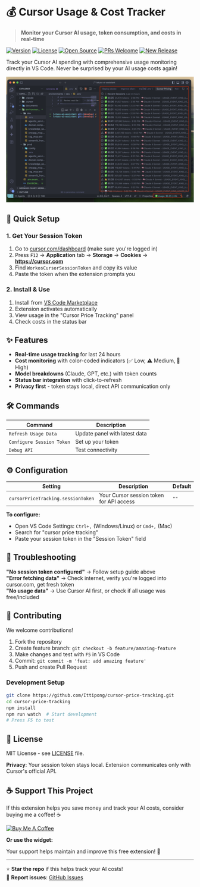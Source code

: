 # 💰 Cursor Usage & Cost Tracker

> **Monitor your Cursor AI usage, token consumption, and costs in real-time**

[![Version](https://img.shields.io/badge/version-0.0.1-blue.svg)](https://marketplace.visualstudio.com/items?itemName=coconut.cursor-price-tracking)
[![License](https://img.shields.io/badge/license-MIT-green.svg)](LICENSE)
[![Open Source](https://img.shields.io/badge/Open%20Source-❤️-red.svg)](https://github.com/Ittipong/cursor-price-tracking)
[![PRs Welcome](https://img.shields.io/badge/PRs-welcome-brightgreen.svg)](https://github.com/Ittipong/cursor-price-tracking/pulls)
[![New Release](https://img.shields.io/badge/status-new%20release-brightgreen.svg)](https://marketplace.visualstudio.com/items?itemName=coconut.cursor-price-tracking)

Track your Cursor AI spending with comprehensive usage monitoring directly in VS Code. Never be surprised by your AI usage costs again!

![Extension Screenshot](./example.png)

## 🚀 Quick Setup

### 1. Get Your Session Token
1. Go to [cursor.com/dashboard](https://cursor.com/dashboard) (make sure you're logged in)
2. Press `F12` → **Application** tab → **Storage** → **Cookies** → **https://cursor.com**
3. Find `WorkosCursorSessionToken` and copy its value
4. Paste the token when the extension prompts you

### 2. Install & Use
1. Install from [VS Code Marketplace](https://marketplace.visualstudio.com/items?itemName=coconut.cursor-price-tracking)
2. Extension activates automatically
3. View usage in the "Cursor Price Tracking" panel
4. Check costs in the status bar

## ✨ Features

- **Real-time usage tracking** for last 24 hours
- **Cost monitoring** with color-coded indicators (✅ Low, ⚠️ Medium, 🚨 High)
- **Model breakdowns** (Claude, GPT, etc.) with token counts
- **Status bar integration** with click-to-refresh
- **Privacy first** - token stays local, direct API communication only

## 🛠️ Commands

| Command | Description |
|---------|-------------|
| `Refresh Usage Data` | Update panel with latest data |
| `Configure Session Token` | Set up your token |
| `Debug API` | Test connectivity |

## ⚙️ Configuration

| Setting | Description | Default |
|---------|-------------|---------|
| `cursorPriceTracking.sessionToken` | Your Cursor session token for API access | `""` |

**To configure:**
- Open VS Code Settings: `Ctrl+,` (Windows/Linux) or `Cmd+,` (Mac)
- Search for "cursor price tracking"
- Paste your session token in the "Session Token" field

## 🚨 Troubleshooting

**"No session token configured"** → Follow setup guide above  
**"Error fetching data"** → Check internet, verify you're logged into cursor.com, get fresh token  
**"No usage data"** → Use Cursor AI first, or check if all usage was free/included  

## 🤝 Contributing

We welcome contributions! 

1. Fork the repository
2. Create feature branch: `git checkout -b feature/amazing-feature`
3. Make changes and test with `F5` in VS Code
4. Commit: `git commit -m 'feat: add amazing feature'`
5. Push and create Pull Request

### Development Setup
```bash
git clone https://github.com/Ittipong/cursor-price-tracking.git
cd cursor-price-tracking
npm install
npm run watch  # Start development
# Press F5 to test
```

## 📄 License

MIT License - see [LICENSE](LICENSE) file.

**Privacy**: Your session token stays local. Extension communicates only with Cursor's official API.

## ☕ Support This Project

If this extension helps you save money and track your AI costs, consider buying me a coffee! ☕

[![Buy Me A Coffee](https://img.shields.io/badge/Buy%20Me%20A%20Coffee-FFDD00?style=for-the-badge&logo=buy-me-a-coffee&logoColor=black)](https://www.buymeacoffee.com/ittipongit7)

**Or use the widget:**
<script type="text/javascript" src="https://cdnjs.buymeacoffee.com/1.0.0/button.prod.min.js" data-name="bmc-button" data-slug="ittipongit7" data-color="#FFDD00" data-emoji=""  data-font="Cookie" data-text="Buy me a coffee" data-outline-color="#000000" data-font-color="#000000" data-coffee-color="#ffffff" ></script>

Your support helps maintain and improve this free extension! 🙏

---

⭐ **Star the repo** if this helps track your AI costs!  
🐛 **Report issues**: [GitHub Issues](https://github.com/Ittipong/cursor-price-tracking/issues)